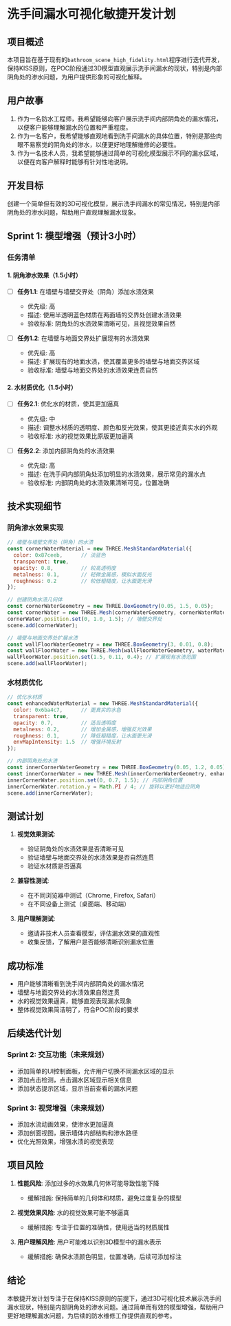 # 洗手间漏水可视化敏捷开发计划

## 项目概述

本项目旨在基于现有的`bathroom_scene_high_fidelity.html`程序进行迭代开发，保持KISS原则，在POC阶段通过3D模型直观展示洗手间漏水的现状，特别是内部阴角处的渗水问题，为用户提供形象的可视化解释。

## 用户故事

1. 作为一名防水工程师，我希望能够向客户展示洗手间内部阴角处的漏水情况，以便客户能够理解漏水的位置和严重程度。
2. 作为一名客户，我希望能够直观地看到洗手间漏水的具体位置，特别是那些肉眼不易察觉的阴角处的渗水，以便更好地理解维修的必要性。
3. 作为一名技术人员，我希望能够通过简单的可视化模型展示不同的漏水区域，以便在向客户解释时能够有针对性地说明。

## 开发目标

创建一个简单但有效的3D可视化模型，展示洗手间漏水的常见情况，特别是内部阴角处的渗水问题，帮助用户直观理解漏水现象。

## Sprint 1: 模型增强（预计3小时）

### 任务清单

#### 1. 阴角渗水效果（1.5小时）

- [ ] **任务1.1**: 在墙壁与墙壁交界处（阴角）添加水渍效果
  - 优先级: 高
  - 描述: 使用半透明蓝色材质在两面墙的交界处创建水渍效果
  - 验收标准: 阴角处的水渍效果清晰可见，且视觉效果自然

- [ ] **任务1.2**: 在墙壁与地面交界处扩展现有的水渍效果
  - 优先级: 高
  - 描述: 扩展现有的地面水渍，使其覆盖更多的墙壁与地面交界区域
  - 验收标准: 墙壁与地面交界处的水渍效果连贯自然

#### 2. 水材质优化（1.5小时）

- [ ] **任务2.1**: 优化水的材质，使其更加逼真
  - 优先级: 中
  - 描述: 调整水材质的透明度、颜色和反光效果，使其更接近真实水的外观
  - 验收标准: 水的视觉效果比原版更加逼真

- [ ] **任务2.2**: 添加内部阴角处的水渍效果
  - 优先级: 高
  - 描述: 在洗手间内部阴角处添加明显的水渍效果，展示常见的漏水点
  - 验收标准: 内部阴角处的水渍效果清晰可见，位置准确

## 技术实现细节

### 阴角渗水效果实现

```javascript
// 墙壁与墙壁交界处（阴角）的水渍
const cornerWaterMaterial = new THREE.MeshStandardMaterial({
  color: 0x87ceeb,      // 淡蓝色
  transparent: true,
  opacity: 0.8,         // 较高透明度
  metalness: 0.1,       // 轻微金属感，模拟水面反光
  roughness: 0.2        // 较低粗糙度，让水面更光滑
});

// 创建阴角水渍几何体
const cornerWaterGeometry = new THREE.BoxGeometry(0.05, 1.5, 0.05);
const cornerWater = new THREE.Mesh(cornerWaterGeometry, cornerWaterMaterial);
cornerWater.position.set(0, 1.0, 1.5); // 墙壁交界处
scene.add(cornerWater);

// 墙壁与地面交界处扩展水渍
const wallFloorWaterGeometry = new THREE.BoxGeometry(3, 0.01, 0.8);
const wallFloorWater = new THREE.Mesh(wallFloorWaterGeometry, waterMaterial);
wallFloorWater.position.set(1.5, 0.11, 0.4); // 扩展现有水渍范围
scene.add(wallFloorWater);
```

### 水材质优化

```javascript
// 优化水材质
const enhancedWaterMaterial = new THREE.MeshStandardMaterial({
  color: 0x6ba4c7,      // 更真实的水色
  transparent: true,
  opacity: 0.7,         // 适当透明度
  metalness: 0.2,       // 增加金属感，增强反光效果
  roughness: 0.1,       // 降低粗糙度，让水面更光滑
  envMapIntensity: 1.5  // 增强环境反射
});

// 内部阴角处的水渍
const innerCornerWaterGeometry = new THREE.BoxGeometry(0.05, 1.2, 0.05);
const innerCornerWater = new THREE.Mesh(innerCornerWaterGeometry, enhancedWaterMaterial);
innerCornerWater.position.set(0, 0.7, 1.5); // 内部阴角位置
innerCornerWater.rotation.y = Math.PI / 4; // 旋转以更好地适应阴角
scene.add(innerCornerWater);
```

## 测试计划

1. **视觉效果测试**:
   - 验证阴角处的水渍效果是否清晰可见
   - 验证墙壁与地面交界处的水渍效果是否自然连贯
   - 验证水材质是否逼真

2. **兼容性测试**:
   - 在不同浏览器中测试（Chrome, Firefox, Safari）
   - 在不同设备上测试（桌面端、移动端）

3. **用户理解测试**:
   - 邀请非技术人员查看模型，评估漏水效果的直观性
   - 收集反馈，了解用户是否能够清晰识别漏水位置

## 成功标准

- 用户能够清晰看到洗手间内部阴角处的漏水情况
- 墙壁与地面交界处的水渍效果自然连贯
- 水的视觉效果逼真，能够直观表现漏水现象
- 整体视觉效果简洁明了，符合POC阶段的要求

## 后续迭代计划

### Sprint 2: 交互功能（未来规划）

- 添加简单的UI控制面板，允许用户切换不同漏水区域的显示
- 添加点击检测，点击漏水区域显示相关信息
- 添加状态提示区域，显示当前查看的漏水问题

### Sprint 3: 视觉增强（未来规划）

- 添加水流动画效果，使渗水更加逼真
- 添加剖面视图，展示墙体内部结构和渗水路径
- 优化光照效果，增强水渍的视觉表现

## 项目风险

1. **性能风险**: 添加过多的水效果几何体可能导致性能下降
   - 缓解措施: 保持简单的几何体和材质，避免过度复杂的模型

2. **视觉效果风险**: 水的视觉效果可能不够逼真
   - 缓解措施: 专注于位置的准确性，使用适当的材质属性

3. **用户理解风险**: 用户可能难以识别3D模型中的漏水表示
   - 缓解措施: 确保水渍颜色明显，位置准确，后续可添加标注

## 结论

本敏捷开发计划专注于在保持KISS原则的前提下，通过3D可视化技术展示洗手间漏水现状，特别是内部阴角处的渗水问题。通过简单而有效的模型增强，帮助用户更好地理解漏水问题，为后续的防水维修工作提供直观的参考。
